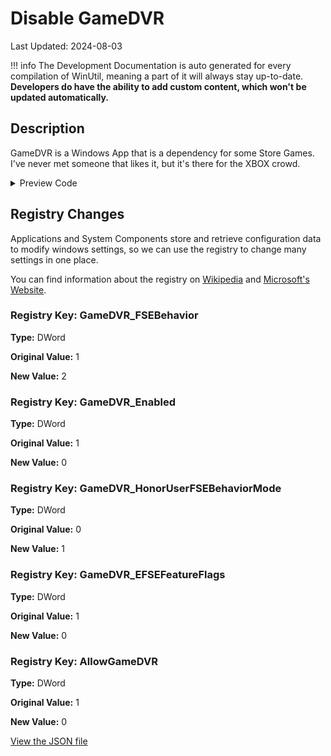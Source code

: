 ﻿# Disable GameDVR

Last Updated: 2024-08-03


!!! info
     The Development Documentation is auto generated for every compilation of WinUtil, meaning a part of it will always stay up-to-date. **Developers do have the ability to add custom content, which won't be updated automatically.**


## Description

GameDVR is a Windows App that is a dependency for some Store Games. I've never met someone that likes it, but it's there for the XBOX crowd.

<!-- BEGIN CUSTOM CONTENT -->

<!-- END CUSTOM CONTENT -->

<details>
<summary>Preview Code</summary>

```json
{
    "Content":  "Disable GameDVR",
    "Description":  "GameDVR is a Windows App that is a dependency for some Store Games. I\u0027ve never met someone that likes it, but it\u0027s there for the XBOX crowd.",
    "link":  "https://christitustech.github.io/win/dev/tweaks/Shortcuts/Shortcut",
    "category":  "Essential Tweaks",
    "panel":  "1",
    "Order":  "a005_",
    "registry":  [
                     {
                         "Path":  "HKCU:\\System\\GameConfigStore",
                         "Name":  "GameDVR_FSEBehavior",
                         "Value":  "2",
                         "OriginalValue":  "1",
                         "Type":  "DWord"
                     },
                     {
                         "Path":  "HKCU:\\System\\GameConfigStore",
                         "Name":  "GameDVR_Enabled",
                         "Value":  "0",
                         "OriginalValue":  "1",
                         "Type":  "DWord"
                     },
                     {
                         "Path":  "HKCU:\\System\\GameConfigStore",
                         "Name":  "GameDVR_HonorUserFSEBehaviorMode",
                         "Value":  "1",
                         "OriginalValue":  "0",
                         "Type":  "DWord"
                     },
                     {
                         "Path":  "HKCU:\\System\\GameConfigStore",
                         "Name":  "GameDVR_EFSEFeatureFlags",
                         "Value":  "0",
                         "OriginalValue":  "1",
                         "Type":  "DWord"
                     },
                     {
                         "Path":  "HKLM:\\SOFTWARE\\Policies\\Microsoft\\Windows\\GameDVR",
                         "Name":  "AllowGameDVR",
                         "Value":  "0",
                         "OriginalValue":  "1",
                         "Type":  "DWord"
                     }
                 ]
}
```
</details>

## Registry Changes
Applications and System Components store and retrieve configuration data to modify windows settings, so we can use the registry to change many settings in one place.

You can find information about the registry on [Wikipedia](https://www.wikiwand.com/en/Windows_Registry) and [Microsoft's Website](https://learn.microsoft.com/en-us/windows/win32/sysinfo/registry).
### Registry Key: GameDVR_FSEBehavior
**Type:** DWord

**Original Value:** 1

**New Value:** 2

### Registry Key: GameDVR_Enabled
**Type:** DWord

**Original Value:** 1

**New Value:** 0

### Registry Key: GameDVR_HonorUserFSEBehaviorMode
**Type:** DWord

**Original Value:** 0

**New Value:** 1

### Registry Key: GameDVR_EFSEFeatureFlags
**Type:** DWord

**Original Value:** 1

**New Value:** 0

### Registry Key: AllowGameDVR
**Type:** DWord

**Original Value:** 1

**New Value:** 0


<!-- BEGIN SECOND CUSTOM CONTENT -->

<!-- END SECOND CUSTOM CONTENT -->

[View the JSON file](https://github.com/ChrisTitusTech/winutil/tree/main/config/tweaks.json)

